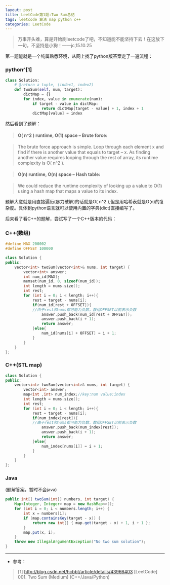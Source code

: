 ```yaml
---
layout: post
title: LeetCode第1题:Two Sum总结
tags: leetcode 算法 map python c++
categories: LeetCode
---
```


> 万事开头难，算是开始刷leetcode了吧，不知道能不能坚持下去！在这放下一句，不坚持是小狗！——jc,15.10.25

第一题能就是一个纯属熟悉环境，从网上找了python版答案走了一遍流程：

### python^[1]
~~~python
class Solution:
    # @return a tuple, (index1, index2)
    def twoSum(self, num, target):
        dictMap = {}
        for index, value in enumerate(num):
            if target - value in dictMap:
                return dictMap[target - value] + 1, index + 1
            dictMap[value] = index
~~~

然后看到了题解：
>#### O( n^2 ) runtime, O(1) space – Brute force:

>The brute force approach is simple. Loop through each element x and find if there is another value that equals to target – x. As finding another value requires looping through the rest of array, its runtime complexity is O( n^2 ).

>#### O(n) runtime, O(n) space – Hash table:

>We could reduce the runtime complexity of looking up a value to O(1) using a hash map that maps a value to its index.

题解大意就是用直接遍历(暴力破解)的话就是O( n^2 ),但是用哈希表就是O(n)的复杂度。具体到python语言就可以使用内置的字典(dict)直接编写了。

后来看了看C++的题解，尝试写了一个C++版本的代码：

### C++(数组)

~~~cpp
#define MAX 200002
#define OFFSET 100000

class Solution {
public:
    vector<int> twoSum(vector<int>& nums, int target) {
        vector<int> answer;
        int num_id[MAX];
        memset(num_id, 0, sizeof(num_id));
        int length = nums.size();
        int rest;
        for (int i = 0; i < length; i++){
            rest = target - nums[i];
            if(num_id[rest + OFFSET]){
            //由于rest和nums都可能为负数，数组OFFSET以前表示负数
                answer.push_back(num_id[rest + OFFSET]);
                answer.push_back(i + 1);
                return answer;
            }else{
                num_id[nums[i] + OFFSET] = i + 1;
            }
        }
    }
};
~~~

### C++(STL map)
~~~cpp
class Solution {
public:
    vector<int> twoSum(vector<int>& nums, int target) {
        vector<int> answer;
        map<int ,int> num_index;//key:num value:index
        int length = nums.size();
        int rest;
        for (int i = 0; i < length; i++){
            rest = target - nums[i];
            if(num_index[rest]){
            //由于rest和nums都可能为负数，数组OFFSET以前表示负数
                answer.push_back(num_index[rest]);
                answer.push_back(i + 1);
                return answer;
            }else{
                num_index[nums[i]] = i + 1;
            }
        }
    }
};
~~~

### Java
(题解答案，暂时不会java)
~~~java
public int[] twoSum(int[] numbers, int target) {
	Map<Integer, Integer> map = new HashMap<>();
	for (int i = 0; i < numbers.length; i++) {
        int x = numbers[i];
        if (map.containsKey(target - x)) {
            return new int[] { map.get(target - x) + 1, i + 1 };
        }
        map.put(x, i);
	}
	throw new IllegalArgumentException("No two sum solution");
}
~~~

*******

* 参考：

> [1] http://blog.csdn.net/hcbbt/article/details/43966403  [LeetCode] 001. Two Sum (Medium) (C++/Java/Python)
